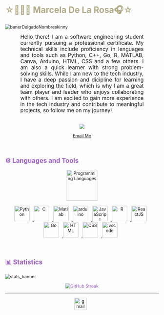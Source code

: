 <h1 style="color: #B2AC88;"> ☆👩🏻‍💻 Marcela De La Rosa🎧☆ </h1>

![banerDelgadoNombreskinny](https://user-images.githubusercontent.com/117956210/235099770-e8ea82dd-4309-4b86-92aa-603fea64439c.gif)

<p align:"center" style="text-align: justify; margin: 0 50px; font-size: 17px;">
    Hello there! I am a software engineering student currently pursuing a professional certificate. My technical skills include proficiency in lenguages and tools such as Python, C++, Go, R, MATLAB, Canva, Arduino, HTML, CSS and a few others. I am also a quick learner with strong problem-solving skills. While I am new to the tech industry, I have a deep passion and dicipline for learning and exploring the field, which is why I am a great team player and leader who enjoys collaborating with others. I am excited to gain more experience in the tech industry and contribute to meaningful projects, so follow me on my journey!
<br>
<br>
<div align="center">

![](https://komarev.com/ghpvc/?username=marcheluki&color=blueviolet&style=for-the-badge&label=PROFILE+VISITS)
  
[Email Me](mailto:marcelabeatrizdm@gmail.com)
</div>
</p>    
<br>
<!-- Languages and Tools -->

<h2 style="color: #9f60cc">⚙️ Languages and Tools</h2>
<div align="center" style="display:block;">
    <img width="100px" alt="Programming Languages" src="https://user-images.githubusercontent.com/78341798/194531121-47b0119a-ce00-439d-b586-125f86acb098.png"/> 
</div>
<br>   
<!-- Icons Resources -->
<div align="center">
  <a href="https://www.python.org/" target="_blank" rel="noreferrer">
      <img  alt="Python" height="50px" style="padding-right:10px;" src="https://cdn.jsdelivr.net/gh/devicons/devicon/icons/python/python-original.svg"/>
  </a>
  <a href="https://www.cprogramming.com/" target="_blank" rel="noreferrer">
      <img  alt="C" height="50px" style="padding-right:10px;" src="https://raw.githubusercontent.com/Benio101/cpp-logo/master/cpp_logo.png"/>
  </a>
  <a href="https://la.mathworks.com/help/?s_tid=mlh_sn_help" target="_blank" rel="noreferrer">
      <img  alt="Matlab" height="50px" style="padding-right:10px;" src="https://cdn.jsdelivr.net/gh/devicons/devicon/icons/matlab/matlab-original.svg"/>
  </a>
  <a href="https://www.arduino.cc/" target="_blank" rel="noreferrer">
      <img  alt="arduino" height="50px" style="padding-right:10px; "src="https://cdn.jsdelivr.net/gh/devicons/devicon/icons/arduino/arduino-original-wordmark.svg" />
  </a>
  <a href="https://developer.mozilla.org/en-US/docs/Web/JavaScript" target="_blank" rel="noreferrer">
      <img  alt="JavaScript" height="50px" style="padding-right:10px;" src="https://cdn.jsdelivr.net/gh/devicons/devicon/icons/javascript/javascript-plain.svg"/>
  </a>
    <a href="https://www.r-project.org/" target="_blank" rel="noreferrer">
      <img  alt="R" height="50px" style="padding-right:10px;" src="https://cdn.jsdelivr.net/gh/devicons/devicon/icons/r/r-original.svg"/> 
  </a>
  <a href="https://reactjs.org/" target="_blank" rel="noreferrer">
      <img  alt="ReactJS" height="50px" style="padding-right:10px;" src="https://cdn.jsdelivr.net/gh/devicons/devicon/icons/react/react-original.svg" />
  </a>
  <a href="https://go.dev/" target="_blank" rel="noreferrer">
      <img  alt="Go" height="50px" style="padding-right:10px;" src="https://cdn.jsdelivr.net/gh/devicons/devicon/icons/go/go-original.svg"/> 
  </a>
  <a href="https://developer.mozilla.org/en-US/docs/Web/HTML" target="_blank" rel="noreferrer">
      <img  alt="HTML" height="50px" style="padding-right:10px;" src="https://cdn.jsdelivr.net/gh/devicons/devicon/icons/html5/html5-original.svg"/>
  </a>
  <a href="https://developer.mozilla.org/en-US/docs/Web/CSS" target="_blank" rel="noreferrer">
      <img  alt="CSS" height="50px" style="padding-right:10px;" src="https://cdn.jsdelivr.net/gh/devicons/devicon/icons/css3/css3-original.svg"/>
  </a>
  <a href="https://code.visualstudio.com/" target="_blank" rel="noreferrer">
      <img  alt="vscode" height="50px" style="padding-right:10px;"src="https://cdn.jsdelivr.net/gh/devicons/devicon/icons/vscode/vscode-original.svg"/>
  </a>
</div>
<br>
<br>

<!-- Statistics -->

<h2 style="color: #9f60cc">📊 Statistics</h2>

![stats_banner](https://user-images.githubusercontent.com/78341798/194534778-d662496c-ae00-4e8d-ae9b-b90912054e7f.gif)

<!-- Begin Stats Cards -->
<div class="stats" align="center" style="color: #9f60cc">

![GitHub Streak](https://streak-stats.demolab.com?user=marcheluki&count_private=true&theme=material-palenight&border_radius=20)

---
<!-- Begin Footer -->
<div class="footer" align="center" style="margin:15px;">
<!--    <a href="https://programming-gym.blogspot.com/" target="_blank">
        <img style="margin:0 10px 10px 0;" src="https://user-images.githubusercontent.com/78341798/194531458-b5dfeb1b-bad5-4dfa-909a-2e402262db9a.svg" alt="blogger" width="40px"/>
    </a>-->
    <a href="mailto:marcelabeatrizdm@gmail.com" target="_blank">
        <img style="margin:0 10px 10px 0;" src="https://user-images.githubusercontent.com/78341798/194531383-ddb2b774-5bb9-491c-b601-4a4a7d9792fb.svg" alt="gmail" width="40px"/>
    </a>
</div>
<!-- End Footer -->
